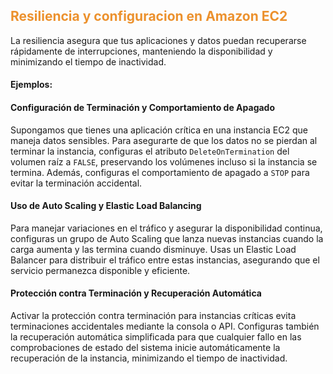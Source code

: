 ## <font color="#EC912D">Resiliencia y configuracion en Amazon EC2</font>

La resiliencia asegura que tus aplicaciones y datos puedan recuperarse rápidamente de interrupciones, manteniendo la disponibilidad y minimizando el tiempo de inactividad.

#### Ejemplos:

#### Configuración de Terminación y Comportamiento de Apagado

Supongamos que tienes una aplicación crítica en una instancia EC2 que maneja datos sensibles. Para asegurarte de que los datos no se pierdan al terminar la instancia, configuras el atributo `DeleteOnTermination` del volumen raíz a `FALSE`, preservando los volúmenes incluso si la instancia se termina. Además, configuras el comportamiento de apagado a `STOP` para evitar la terminación accidental.

#### Uso de Auto Scaling y Elastic Load Balancing

Para manejar variaciones en el tráfico y asegurar la disponibilidad continua, configuras un grupo de Auto Scaling que lanza nuevas instancias cuando la carga aumenta y las termina cuando disminuye. Usas un Elastic Load Balancer para distribuir el tráfico entre estas instancias, asegurando que el servicio permanezca disponible y eficiente.

#### Protección contra Terminación y Recuperación Automática

Activar la protección contra terminación para instancias críticas evita terminaciones accidentales mediante la consola o API. Configuras también la recuperación automática simplificada para que cualquier fallo en las comprobaciones de estado del sistema inicie automáticamente la recuperación de la instancia, minimizando el tiempo de inactividad.